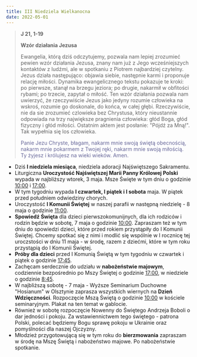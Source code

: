 ```yaml
---
title: III Niedziela Wielkanocna
date: 2022-05-01
---
```


> **J 21, 1-19**
>
> **Wzór działania Jezusa**
>
> Ewangelia, którą dziś odczytujemy, pozwala nam lepiej zrozumieć pewien wzór działania Jezusa, znany nam już z Jego wcześniejszych kontaktów z ludźmi, ale w spotkaniu z Piotrem najbardziej czytelny. Jezus działa następująco: objawia siebie, następnie karmi i proponuje relację miłości. Dynamika ewangelicznego tekstu pokazuje te kroki: po pierwsze, stanął na brzegu jeziora; po drugie, nakarmił w obfitości rybami; po trzecie, zapytał o miłość. Ten wzór działania pozwala nam uwierzyć, że rzeczywiście Jezus jako jedyny rozumie człowieka na wskroś, rozumie go doskonale, do końca, w całej głębi. Rzeczywiście, nie da sie zrozumieć czlowieka bez Chrystusa, który nieustannie odpowiada na trzy największe pragnienia człowieka: głód Boga, głód fizyczny i głód miłości. Ostatnim aktem jest posłanie: "Pójdź za Mną!". Tak wypełnia się los człowieka.
>
> <span style="color: #666699;"> Panie Jezu Chryste, błagam, nakarm mnie swoją świętą obecnością, nakarm mnie pokarmem z Twojej ręki, nakarm mnie swoją miłością. Ty żyjesz i królujesz na wieki wieków. Amen.
> &nbsp;

- Dziś **I niedziela miesiąca**, niedziela adoracji Najświętszego Sakramentu.
- Liturgiczna **Uroczystość Najświętszej Marii Panny Królowej Polski** wypada w najbliższy wtorek, 3 maja. Msze Święte w tym dniu o godzinie <u>10:00</u> i <u>17:00</u>.
- W tym tygodniu wypada **I czwartek, I piątek i I sobota** maja. W piątek przed południem odwiedziny chorych.
- Uroczystość **I Komunii Świętej** w naszej parafii w następną niedzielę - 8 maja o godzinie <u>11:00</u>.
- **Spowiedź Święta** dla dzieci pierwszokomunijnych, dla ich rodziców i rodzin będzie w sobotę, 7 maja o godzinie <u>10:00</u>. Zapraszam też w tym dniu do spowiedzi dzieci, które przed rokiem przystąpiły do I Komunii Świętej. Chcemy spotkać się z nimi i modlić się wspólnie w I rocznicę tej uroczstości w dniu 11 maja - w środę, razem z dziećmi, które w tym roku przystąpią do I Komunii Świętej.
- **Próby dla dzieci** przed I Komunią Świętą w tym tygodniu w czwartek i piątek o godzinie <u>17:45</u>.
- Zachęcam serdecznie do udziału w **nabożeństwie majowym**, codziennie bezpośrednio po Mszy Świętej o godzinie <u>17:00</u>, w niedziele o godzinie <u>8:45</u>.
- W najbliższą sobotę - 7 maja - Wyższe Seminarium Duchowne "Hosianum" w Olsztynie zaprasza wszystkich wiernych na **Dzień Wdzięczności**. Rozpoczęcie Mszą Świętą o godzinie <u>10:00</u> w kościele seminaryjnym. Plakat na ten temat w gablocie.
- Również w sobotę rozpoczęcie Nowenny do Świętego Andrzeja Boboli o dar jedności i pokoju. Za wstawiennictwem tego świętego - patrona Polski, polecać będziemy Bogu sprawę pokoju w Ukrainie oraz pomyślności dla naszej Ojczyzny.
- Młodzież przygotowującą się w tym roku do **bierzmowania** zapraszam w środę na Mszę Świętą i nabożeństwo majowe. Po nabożeństwie spotkanie.
